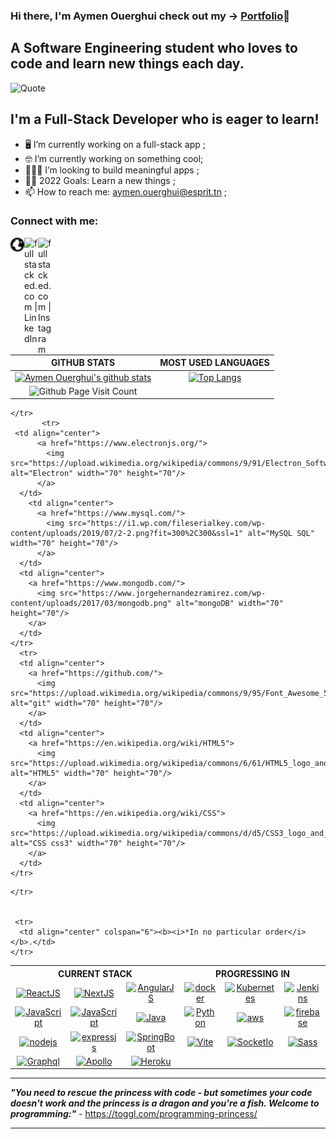 ### Hi there, I'm Aymen Ouerghui check out my -> [Portfolio]👋
## A Software Engineering student who loves to code and learn new things each day. 


 ![Quote](https://github-readme-quotes.herokuapp.com/quote?quoteCategory=programming&theme=dracula&animation=default&layout=zues&font=Redressed)


## I'm a Full-Stack Developer who is eager to learn!
- 🖥 I’m currently working on a full-stack app ;
- 🤓 I’m currently working on something cool;
- 👨🏻‍💻 I’m looking to build meaningful apps ;
- 🙌🏼 2022 Goals: Learn a new things ;
- 📫 How to reach me: aymen.ouerghui@esprit.tn ;



### Connect with me:

[<img align="left" alt="fullstacked.com" width="22px" src="https://raw.githubusercontent.com/iconic/open-iconic/master/svg/globe.svg" />][Portfolio]
[<img align="left" alt="fullstacked.com | LinkedIn" width="22px" src="https://cdn.jsdelivr.net/npm/simple-icons@v3/icons/linkedin.svg" />][linkedin]
[<img align="left" alt="fullstacked.com | Instagram" width="22px" src="https://cdn.jsdelivr.net/npm/simple-icons@v3/icons/instagram.svg" />][instagram]

<br />

|GITHUB STATS|MOST USED LANGUAGES|
|:---:|:---:|
|[![Aymen Ouerghui's github stats](https://github-readme-stats.vercel.app/api?username=aymenouer&count_private=true&show_icons=true&theme=dracula)](https://github.com/SelimHorri/github-readme-stats)|[![Top Langs](https://github-readme-stats.vercel.app/api/top-langs/?username=aymenouer&hide=Rich%20Text%20Format,scheme,xml,shell,yaml,haml,php,json,css,sass,scss,javascript,vim%20script&langs_count=10&&exclude_repo=blueprintcode-scalatra-wip-temp-example-2018-02-01,blueprintcode-react-wip-temp-example-2018-02-01,javascript-playground-wip-temp-examples&layout=compact&theme=tokyonight)](https://github.com/aymenouer/github-readme-stats)|
|![Github Page Visit Count](https://komarev.com/ghpvc/?username=aymenouer)||

<table border="0" cellspacing="0" cellpadding="0" allign="center">
  <tbody>
    <tr>
      <th colspan="3">CURRENT STACK</th>
      <th colspan="3">PROGRESSING IN</th>
    </tr>
    <tr>
      <td align="center">
        <a href="https://reactjs.org/">
          <img src="https://upload.wikimedia.org/wikipedia/commons/a/a7/React-icon.svg" alt="ReactJS" width="70" height="70"/>
        </a>
      </td>
      <td align="center">
        <a href="https://nextjs.org/">
          <img src="https://upload.wikimedia.org/wikipedia/commons/8/8e/Nextjs-logo.svg" alt="NextJS" width="70" height="70"/>
        </a>
      </td>
      <td align="center">
        <a href="https://angular.io/">
          <img src="https://angular.io/assets/images/logos/angular/angular.svg" alt="AngularJS" width="70" height="70"/>
        </a>
      </td>
   <td align="center">
        <a href="https://www.docker.com/">
          <img src="https://upload.wikimedia.org/wikipedia/commons/4/4e/Docker_%28container_engine%29_logo.svg" alt="docker" width="70" height="70"/>
        </a>
      </td>
      <td align="center">
        <a href="https://kubernetes.io/">
          <img src="https://upload.wikimedia.org/wikipedia/commons/3/39/Kubernetes_logo_without_workmark.svg" alt="Kubernetes" width="70" height="70"/>
        </a>
      </td>
        <td align="center">
        <a href="https://www.jenkins.io/">
          <img src="https://miro.medium.com/max/1600/1*LOFbTP2SxXcFpM_qTsUSuw.png" alt="Jenkins" width="70" height="70"/>
        </a>
      </td>
     </tr>
      <tr>
     <td align="center">
        <a href="https://en.wikipedia.org/wiki/JavaScript">
          <img src="https://upload.wikimedia.org/wikipedia/commons/thumb/9/99/Unofficial_JavaScript_logo_2.svg/1200px-Unofficial_JavaScript_logo_2.svg.png" alt="JavaScript" width="70" height="70"/>
        </a>
      </td>
    <td align="center">
        <a href="https://fr.wikipedia.org/wiki/TypeScript">
          <img src="https://upload.wikimedia.org/wikipedia/commons/a/a6/TypeScript_Logo.png" alt="JavaScript" width="70" height="70"/>
        </a>
      </td>
      <td align="center">
        <a href="https://www.oracle.com/uk/java/">
          <img src="https://upload.wikimedia.org/wikipedia/en/3/30/Java_programming_language_logo.svg" alt="Java" width="70" height="70"/>
        </a>
      </td>
       <td align="center">
        <a href="https://www.python.org/">
          <img src="https://upload.wikimedia.org/wikipedia/commons/f/f8/Python_logo_and_wordmark.svg" alt="Python" width="70" height="70"/> 
        </a>
      </td> 
       <td align="center">
        <a href="https://aws.amazon.com/">
          <img src="https://a0.awsstatic.com/libra-css/images/logos/aws_logo_smile_1200x630.png" alt="aws" width="70" height="70"/>
        </a>
      </td> 
        <td align="center">
        <a href="https://firebase.google.com/">
          <img src="https://upload.wikimedia.org/wikipedia/commons/3/37/Firebase_Logo.svg" alt="firebase" width="70" height="70"/>
        </a>
      </td> 
     </tr>
       <tr>
        <td align="center">
        <a href="https://nodejs.org/en/">
          <img src="https://upload.wikimedia.org/wikipedia/commons/d/d9/Node.js_logo.svg" alt="nodejs" width="70" height="70"/>
        </a>
      </td>
        <td align="center">
        <a href="https://expressjs.com/fr/">
          <img src="https://upload.wikimedia.org/wikipedia/commons/6/64/Expressjs.png" alt="expressjs" width="70" height="70"/>
        </a>
      </td>
          <td align="center">
        <a href="https://spring.io/projects/spring-boot">
          <img src="https://spring.io/images/projects/spring-boot-7f2e24fb962501672cc91ccd285ed2ba.svg" alt="SpringBoot" width="70" height="70"/>
        </a>
      </td>
        <td align="center">
        <a href="https://vitejs.dev/">
          <img src="https://vitejs.dev/logo.svg" alt="Vite" width="70" height="70"/>
        </a>
      </td>
  <td align="center">
        <a href="https://socket.io/fr/">
          <img src="https://upload.wikimedia.org/wikipedia/commons/9/96/Socket-io.svg" alt="SocketIo" width="70" height="70"/>
        </a>
      </td>
  <td align="center">
        <a href="https://sass-lang.com/">
          <img src="https://upload.wikimedia.org/wikipedia/commons/9/96/Sass_Logo_Color.svg" alt="Sass" width="70" height="70"/>
        </a>
      </td>
          
    </tr>
           <tr>
     <td align="center">
          <a href="https://www.electronjs.org/">
            <img src="https://upload.wikimedia.org/wikipedia/commons/9/91/Electron_Software_Framework_Logo.svg" alt="Electron" width="70" height="70"/>
          </a>
      </td>
        <td align="center">
          <a href="https://www.mysql.com/">
            <img src="https://i1.wp.com/fileserialkey.com/wp-content/uploads/2019/07/2-2.png?fit=300%2C300&ssl=1" alt="MySQL SQL" width="70" height="70"/>
          </a>
      </td>
      <td align="center">
        <a href="https://www.mongodb.com/">
          <img src="https://www.jorgehernandezramirez.com/wp-content/uploads/2017/03/mongodb.png" alt="mongoDB" width="70" height="70"/>
        </a>
      </td>
    </tr>
      <tr>
      <td align="center">
        <a href="https://github.com/">
          <img src="https://upload.wikimedia.org/wikipedia/commons/9/95/Font_Awesome_5_brands_github.svg" alt="git" width="70" height="70"/>
        </a>
      </td>
      <td align="center">
        <a href="https://en.wikipedia.org/wiki/HTML5">
          <img src="https://upload.wikimedia.org/wikipedia/commons/6/61/HTML5_logo_and_wordmark.svg" alt="HTML5" width="70" height="70"/>
        </a>
      </td>
      <td align="center">
        <a href="https://en.wikipedia.org/wiki/CSS">
          <img src="https://upload.wikimedia.org/wikipedia/commons/d/d5/CSS3_logo_and_wordmark.svg" alt="CSS css3" width="70" height="70"/>
        </a>
      </td>
    </tr>
  <tr>
      <td align="center">
        <a href="https://graphql.org/">
          <img src="https://upload.wikimedia.org/wikipedia/commons/1/17/GraphQL_Logo.svg" alt="Graphql" width="70" height="70"/>
        </a>
      </td>
      <td align="center">
        <a href="https://www.apollographql.com/">
          <img src="https://miro.medium.com/proxy/1*BIR94Q8MDPonvvFtsnUYLg.png" alt="Apollo" width="70" height="70"/>
        </a>
      </td>
         <td align="center">
        <a href="https://www.heroku.com/">
          <img src="https://res-3.cloudinary.com/crunchbase-production/image/upload/c_lpad,f_auto,q_auto:eco/v1491420676/cenlvst0fgs8ejx12n8u.png" alt="Heroku" width="70" height="70"/>
        </a>
      </td>
      
    </tr>


     <tr>
      <td align="center" colspan="6"><b><i>*In no particular order</i></b>.</td>
    </tr>
  </tbody>
</table>

---

***"You need to rescue the princess with code - but sometimes your code doesn't work and the princess is a dragon and you're a fish. Welcome to programming:"*** - <https://toggl.com/programming-princess/>















---

[Portfolio]: https://aymenouer.github.io/portfolio/
[instagram]: https://www.instagram.com/ouerghuiaymen
[linkedin]: https://www.linkedin.com/in/aymen-ouerghi-249632146/





